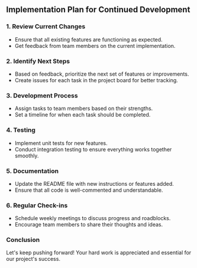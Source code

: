 ## Implementation Plan for Continued Development

### 1. Review Current Changes
- Ensure that all existing features are functioning as expected.
- Get feedback from team members on the current implementation.

### 2. Identify Next Steps
- Based on feedback, prioritize the next set of features or improvements.
- Create issues for each task in the project board for better tracking.

### 3. Development Process
- Assign tasks to team members based on their strengths.
- Set a timeline for when each task should be completed.

### 4. Testing
- Implement unit tests for new features.
- Conduct integration testing to ensure everything works together smoothly.

### 5. Documentation
- Update the README file with new instructions or features added.
- Ensure that all code is well-commented and understandable.

### 6. Regular Check-ins
- Schedule weekly meetings to discuss progress and roadblocks.
- Encourage team members to share their thoughts and ideas.

### Conclusion
Let's keep pushing forward! Your hard work is appreciated and essential for our project's success.